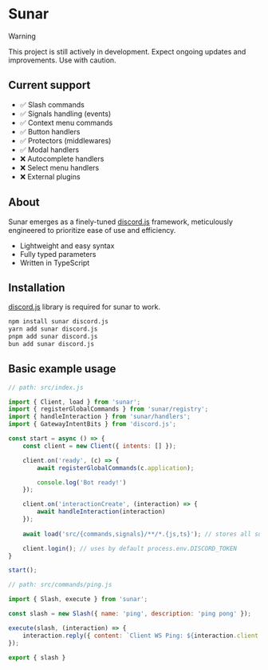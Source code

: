 # Sunar

> [!WARNING]  
> This project is still actively in development. Expect ongoing updates and improvements. Use with caution.

## Current support

- ✅ Slash commands
- ✅ Signals handling (events)
- ✅ Context menu commands
- ✅ Button handlers
- ✅ Protectors (middlewares)
- ✅ Modal handlers
- ❌ Autocomplete handlers
- ❌ Select menu handlers
- ❌ External plugins

## About

Sunar emerges as a finely-tuned [discord.js](https://discord.js.org) framework, meticulously engineered to prioritize ease of use and efficiency.

- Lightweight and easy syntax
- Fully typed parameters
- Written in TypeScript

## Installation

[discord.js](https://www.npmjs.com/package/discord.js) library is required for sunar to work.
```bash
npm install sunar discord.js
yarn add sunar discord.js
pnpm add sunar discord.js
bun add sunar discord.js
```

## Basic example usage

```js
// path: src/index.js

import { Client, load } from 'sunar';
import { registerGlobalCommands } from 'sunar/registry';
import { handleInteraction } from 'sunar/handlers';
import { GatewayIntentBits } from 'discord.js';

const start = async () => {
    const client = new Client({ intents: [] });

    client.on('ready', (c) => {
        await registerGlobalCommands(c.application);

        console.log('Bot ready!')
    });

    client.on('interactionCreate', (interaction) => {
        await handleInteraction(interaction)
    });
    
    await load('src/{commands,signals}/**/*.{js,ts}'); // stores all sunar modules

    client.login(); // uses by default process.env.DISCORD_TOKEN
}

start();
```

```js
// path: src/commands/ping.js

import { Slash, execute } from 'sunar';

const slash = new Slash({ name: 'ping', description: 'ping pong' });

execute(slash, (interaction) => {
    interaction.reply({ content: `Client WS Ping: ${interaction.client.ws.ping}` });
});

export { slash }
```
